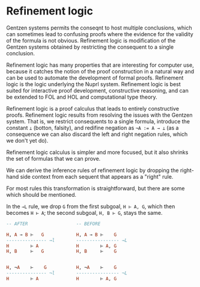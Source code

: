 # Refinement logic

Gentzen systems permits the conseqnt to host multiple conclusions, which can sometimes lead to confusing proofs where the evidence for the validity of the formula is not obvious. Refinement logic is modification of the Gentzen systems obtained by restricting the consequent to a single conclusion.

Refinement logic has many properties that are interesting for computer use, because it catches the notion of the proof construction in a natural way and can be used to automate the development of formal proofs. Refinement logic is the logic underlying the Nuprl system. Refinement logic is best suited for interactive proof development, constructive reasoning, and can be extended to FOL and HOL and computational type theory.

Refinement logic is a proof calculus that leads to entirely constructive proofs. Refinement logic results from resolving the issues with the Gentzen system. That is, we restrict consequents to a single formula, introduce the constant `⊥` (botton, falsity), and redifine negation as `¬A := A → ⊥` (as a consequence we can also discard the left and right negation rules, which we don't yet do).

Refinement logic calculus is simpler and more focused, but it also shrinks the set of formulas that we can prove.

We can derive the inference rules of refinement logic by dropping the right-hand side context from each sequent that appears as a "right" rule.

For most rules this transformation is straightforward, but there are some which should be mentioned.

In the `→L` rule, we drop `G` from the first subgoal, `H ⊢ A, G`, which then becomes `H ⊢ A`; the second subgoal, `H, B ⊢ G`, stays the same.

```hs
-- AFTER                  -- BEFORE

H, A → B ⊢   G            H, A → B ⊢    G
--------------- →l        ---------------- →L
H        ⊢ A              H        ⊢ A, G
H, B     ⊢   G            H, B     ⊢    G


H, ¬A    ⊢    G           H, ¬A    ⊢    G
--------------- ¬l        ---------------- ¬L
H        ⊢ A              H        ⊢ A, G


```
 